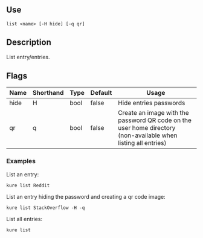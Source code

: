 ## Use

`list <name> [-H hide] [-q qr]`

## Description

List entry/entries.

## Flags 

|  Name     | Shorthand |     Type      |    Default    |                                                  Usage                                                        |
|-----------|-----------|---------------|---------------|---------------------------------------------------------------------------------------------------------------|
| hide      | H         | bool          | false         | Hide entries passwords                                                                                        |
| qr        | q         | bool          | false         | Create an image with the password QR code on the user home directory (non-available when listing all entries) |

### Examples

List an entry:
```
kure list Reddit
```

List an entry hiding the password and creating a qr code image:
```
kure list StackOverflow -H -q
```

List all entries:
```
kure list
```